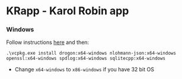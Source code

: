 # KRapp - Karol Robin app

### Windows
Follow instructions [here](https://vcpkg.io/en/getting-started.html) and then:
```
.\vcpkg.exe install drogon:x64-windows nlohmann-json:x64-windows openssl:x64-windows spdlog:x64-windows sqlitecpp:x64-windows
```
- Change `x64-windows` to `x86-windows` if you have 32 bit OS

